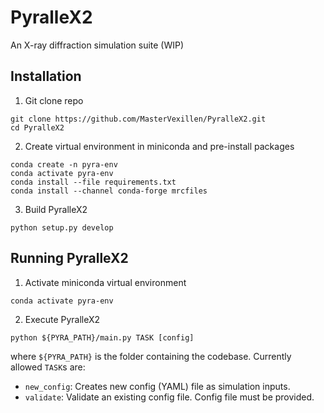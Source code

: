 # PyralleX2
An X-ray diffraction simulation suite (WIP)

## Installation
1. Git clone repo
```
git clone https://github.com/MasterVexillen/PyralleX2.git
cd PyralleX2
```

2. Create virtual environment in miniconda and pre-install packages
```
conda create -n pyra-env
conda activate pyra-env
conda install --file requirements.txt
conda install --channel conda-forge mrcfiles
```

3. Build PyralleX2
```
python setup.py develop
```

## Running PyralleX2
1. Activate miniconda virtual environment
```
conda activate pyra-env
```

2. Execute PyralleX2
```
python ${PYRA_PATH}/main.py TASK [config]
```
where `${PYRA_PATH}` is the folder containing the codebase. Currently allowed `TASK`s are:
* `new_config`: Creates new config (YAML) file as simulation inputs.
* `validate`: Validate an existing config file. Config file must be provided.
